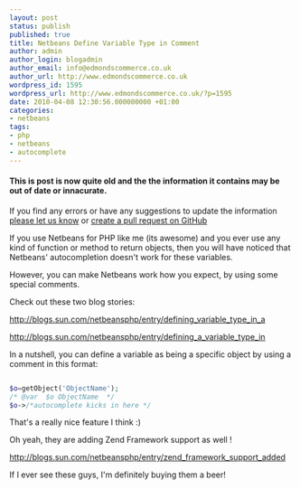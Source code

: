 ```yaml
---
layout: post
status: publish
published: true
title: Netbeans Define Variable Type in Comment
author: admin
author_login: blogadmin
author_email: info@edmondscommerce.co.uk
author_url: http://www.edmondscommerce.co.uk
wordpress_id: 1595
wordpress_url: http://www.edmondscommerce.co.uk/?p=1595
date: 2010-04-08 12:30:56.000000000 +01:00
categories:
- netbeans
tags:
- php
- netbeans
- autocomplete
---
```

<div class="oldpost"><h4>This is post is now quite old and the the information it contains may be out of date or innacurate.</h4>
<p>
If you find any errors or have any suggestions to update the information <a href="http://edmondscommerce.github.io/contact-us/index.html">please let us know</a>
or <a href="https://github.com/edmondscommerce/edmondscommerce.github.io">create a pull request on GitHub</a>
</p>
</div>
If you use Netbeans for PHP like me (its awesome) and you ever use any kind of function or method to return objects, then you will have noticed that Netbeans' autocompletion doesn't work for these variables.

However, you can make Netbeans work how you expect, by using some special comments.

Check out these two blog stories:

<a href="http://blogs.sun.com/netbeansphp/entry/defining_variable_type_in_a">http://blogs.sun.com/netbeansphp/entry/defining_variable_type_in_a</a>

<a href="http://blogs.sun.com/netbeansphp/entry/defining_a_variable_type_in">http://blogs.sun.com/netbeansphp/entry/defining_a_variable_type_in</a>

In a nutshell, you can define a variable as being a specific object by using a comment in this format:

```php

$o=getObject('ObjectName');
/* @var  $o ObjectName  */
$o->/*autocomplete kicks in here */

```

That's a really nice feature I think :)

Oh yeah, they are adding Zend Framework support as well !

<a href="http://blogs.sun.com/netbeansphp/entry/zend_framework_support_added">http://blogs.sun.com/netbeansphp/entry/zend_framework_support_added</a>

If I ever see these guys, I'm definitely buying them a beer!
